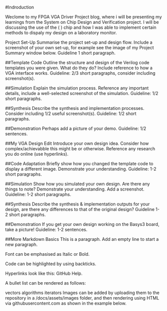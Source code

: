 #Indroduction 

Weclome to my FPGA VGA Driver Project blog, where i will be presenting my learnings from the System on Chip Design and Verification project. I will be discussing the use of the (  ) chip and how I was able to implement certain methods to dispaly my design on a laboratory monitor.

 Project Set-Up
Summarise the project set-up and design flow. Include a screenshot of your own set-up, for example see the image of my Project Summary window below. Guideline 1 short paragraph.


##Template Code
Outline the structure and design of the Verilog code templates you were given. What do they do? Include reference to how a VGA interface works. Guideline: 2/3 short paragraphs, consider including screenshot(s).

##Simulation
Explain the simulation process. Reference any important details, include a well-selected screenshot of the simulation. Guideline: 1/2 short paragraphs.

##Synthesis
Describe the synthesis and implementation processes. Consider including 1/2 useful screenshot(s). Guideline: 1/2 short paragraphs.

##Demonstration
Perhaps add a picture of your demo. Guideline: 1/2 sentences.

##My VGA Design Edit
Introduce your own design idea. Consider how complex/achievabble this might be or otherwise. Reference any research you do online (use hyperlinks).

##Code Adaptation
Briefly show how you changed the template code to display a different image. Demonstrate your understanding. Guideline: 1-2 short paragraphs.

##Simulation
Show how you simulated your own design. Are there any things to note? Demonstrate your understanding. Add a screenshot. Guideline: 1-2 short paragraphs.

##Synthesis
Describe the synthesis & implementation outputs for your design, are there any differences to that of the original design? Guideline 1-2 short paragraphs.

##Demonstration
If you get your own design working on the Basys3 board, take a picture! Guideline: 1-2 sentences.

##More Markdown Basics
This is a paragraph. Add an empty line to start a new paragraph.

Font can be emphasised as Italic or Bold.

Code can be highlighted by using backticks.

Hyperlinks look like this: GitHub Help.

A bullet list can be rendered as follows:

vectors
algorithms
iterators
Images can be added by uploading them to the repository in a /docs/assets/images folder, and then rendering using HTML via githubusercontent.com as shown in the example below.
